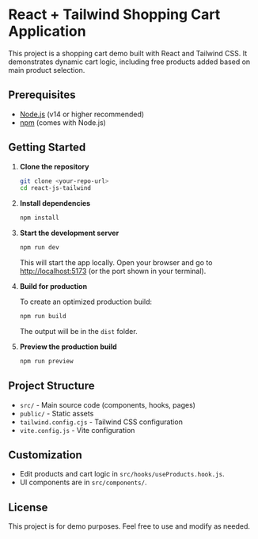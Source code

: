 # React + Tailwind Shopping Cart Application

This project is a shopping cart demo built with React and Tailwind CSS. It demonstrates dynamic cart logic, including free products added based on main product selection.

## Prerequisites

- [Node.js](https://nodejs.org/) (v14 or higher recommended)
- [npm](https://www.npmjs.com/) (comes with Node.js)

## Getting Started

1. **Clone the repository**

   ```bash
   git clone <your-repo-url>
   cd react-js-tailwind
   ```

2. **Install dependencies**

   ```bash
   npm install
   ```

3. **Start the development server**

   ```bash
   npm run dev
   ```

   This will start the app locally. Open your browser and go to [http://localhost:5173](http://localhost:5173) (or the port shown in your terminal).

4. **Build for production**

   To create an optimized production build:

   ```bash
   npm run build
   ```

   The output will be in the `dist` folder.

5. **Preview the production build**

   ```bash
   npm run preview
   ```

## Project Structure

- `src/` - Main source code (components, hooks, pages)
- `public/` - Static assets
- `tailwind.config.cjs` - Tailwind CSS configuration
- `vite.config.js` - Vite configuration

## Customization

- Edit products and cart logic in `src/hooks/useProducts.hook.js`.
- UI components are in `src/components/`.

## License

This project is for demo purposes. Feel free to use and modify as needed.
